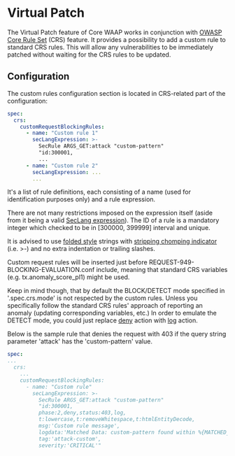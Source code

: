 # Virtual Patch

The Virtual Patch feature of Core WAAP works in conjunction with [OWASP Core Rule Set](https://coreruleset.org/) (CRS) feature. It provides a possibility to add a custom rule to standard CRS rules. This will allow any vulnerabilities to be immediately patched without waiting for the CRS rules to be updated.

## Configuration

The custom rules configuration section is located in CRS-related part of the configuration:

```yaml
spec:
  crs:
    customRequestBlockingRules:
      - name: "Custom rule 1"
        secLangExpression: >-
          SecRule ARGS_GET:attack "custom-pattern"
          "id:300001,
          ...
      - name: "Custom rule 2"
        secLangExpression: ...
        ...
```

It's a list of rule definitions, each consisting of a name (used for identification purposes only) and a rule expression.

There are not many restrictions imposed on the expression itself (aside from it being a valid [SecLang expression](https://coraza.io/docs/seclang/)). The ID of a rule is a mandatory integer which checked to be in [300000, 399999] interval and unique.

It is advised to use [folded style](https://yaml.org/spec/1.2.2/#813-folded-style) strings with [stripping chomping indicator](https://yaml.org/spec/1.2.2/#8112-block-chomping-indicator) (i.e. >-) and no extra indentation or trailing slashes.

Custom request rules will be inserted just before REQUEST-949-BLOCKING-EVALUATION.conf include, meaning that standard CRS variables (e.g. tx.anomaly_score_pl1) might be used.

Keep in mind though, that by default the BLOCK/DETECT mode specified in '.spec.crs.mode' is not respected by the custom rules. Unless you specifically follow the standard CRS rules' approach of reporting an anomaly (updating corresponding variables, etc.) In order to emulate the DETECT mode, you could just replace [deny](https://coraza.io/docs/seclang/actions/#deny) action with [log](https://coraza.io/docs/seclang/actions/#log) action.

Below is the sample rule that denies the request with 403 if the query string parameter 'attack' has the 'custom-pattern' value.

```yaml
spec:
...
  crs:
    ...
    customRequestBlockingRules:
      - name: "Custom rule"
        secLangExpression: >-
          SecRule ARGS_GET:attack "custom-pattern"
          "id:300001,
          phase:2,deny,status:403,log,
          t:lowercase,t:removeWhitespace,t:htmlEntityDecode,
          msg:'Custom rule message',
          logdata:'Matched Data: custom-pattern found within %{MATCHED_VAR_NAME}: %{MATCHED_VAR}',
          tag:'attack-custom',
          severity:'CRITICAL'"
```
